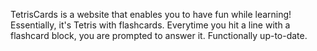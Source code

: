 TetrisCards is a website that enables you to have fun while learning! Essentially, it's Tetris with flashcards. Everytime you hit a line with a flashcard block, you are prompted to answer it. 
Functionally up-to-date.
